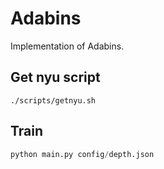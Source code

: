 # Adabins

Implementation of Adabins.

## Get nyu script

```
./scripts/getnyu.sh
```

## Train 
```python
python main.py config/depth.json
```
